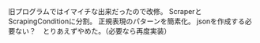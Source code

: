 旧プログラムではイマイチな出来だったので改修。
ScraperとScrapingConditionに分割。
正規表現のパターンを簡素化。
jsonを作成する必要ない？　とりあえずやめた。（必要なら再度実装）